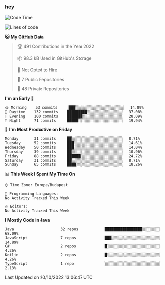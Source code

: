 ### hey

<!--START_SECTION:waka-->
![Code Time](http://img.shields.io/badge/Code%20Time-801%20hrs%2035%20mins-blue)

![Lines of code](https://img.shields.io/badge/From%20Hello%20World%20I%27ve%20Written-478%20Thousand%20lines%20of%20code-blue)

**🐱 My GitHub Data** 

> 🏆 491 Contributions in the Year 2022
 > 
> 📦 98.3 kB Used in GitHub's Storage 
 > 
> 🚫 Not Opted to Hire
 > 
> 📜 7 Public Repositories 
 > 
> 🔑 48 Private Repositories  
 > 
**I'm an Early 🐤** 

```text
🌞 Morning    53 commits     ███░░░░░░░░░░░░░░░░░░░░░░   14.89% 
🌆 Daytime    132 commits    █████████░░░░░░░░░░░░░░░░   37.08% 
🌃 Evening    100 commits    ███████░░░░░░░░░░░░░░░░░░   28.09% 
🌙 Night      71 commits     █████░░░░░░░░░░░░░░░░░░░░   19.94%

```
📅 **I'm Most Productive on Friday** 

```text
Monday       31 commits     ██░░░░░░░░░░░░░░░░░░░░░░░   8.71% 
Tuesday      52 commits     ███░░░░░░░░░░░░░░░░░░░░░░   14.61% 
Wednesday    50 commits     ███░░░░░░░░░░░░░░░░░░░░░░   14.04% 
Thursday     39 commits     ██░░░░░░░░░░░░░░░░░░░░░░░   10.96% 
Friday       88 commits     ██████░░░░░░░░░░░░░░░░░░░   24.72% 
Saturday     31 commits     ██░░░░░░░░░░░░░░░░░░░░░░░   8.71% 
Sunday       65 commits     ████░░░░░░░░░░░░░░░░░░░░░   18.26%

```


📊 **This Week I Spent My Time On** 

```text
⌚︎ Time Zone: Europe/Budapest

💬 Programming Languages: 
No Activity Tracked This Week

🔥 Editors: 
No Activity Tracked This Week

```

**I Mostly Code in Java** 

```text
Java                     32 repos            █████████████████░░░░░░░░   68.09% 
JavaScript               7 repos             ███░░░░░░░░░░░░░░░░░░░░░░   14.89% 
C#                       2 repos             █░░░░░░░░░░░░░░░░░░░░░░░░   4.26% 
Kotlin                   2 repos             █░░░░░░░░░░░░░░░░░░░░░░░░   4.26% 
TypeScript               1 repo              ░░░░░░░░░░░░░░░░░░░░░░░░░   2.13%

```



 Last Updated on 20/10/2022 13:06:47 UTC
<!--END_SECTION:waka-->
